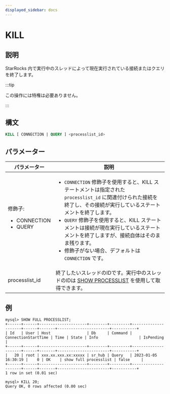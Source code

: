```yaml
---
displayed_sidebar: docs
---
```


# KILL

## 説明

StarRocks 内で実行中のスレッドによって現在実行されている接続またはクエリを終了します。

:::tip

この操作には特権は必要ありません。

:::

## 構文

```SQL
KILL [ CONNECTION | QUERY ] <processlist_id>
```

## パラメーター

| **パラメーター**            | **説明**                                              |
| ------------------------ | ------------------------------------------------------------ |
| 修飾子:<ul><li>CONNECTION</li><li>QUERY</li></ul> | <ul><li>`CONNECTION` 修飾子を使用すると、KILL ステートメントは指定された `processlist_id` に関連付けられた接続を終了し、その接続が実行しているステートメントを終了します。</li><li>`QUERY` 修飾子を使用すると、KILL ステートメントは接続が現在実行しているステートメントを終了しますが、接続自体はそのまま残ります。</li><li>修飾子がない場合、デフォルトは `CONNECTION` です。</li></ul> |
| processlist_id           | 終了したいスレッドのIDです。実行中のスレッドのIDは [SHOW PROCESSLIST](SHOW_PROCESSLIST.md) を使用して取得できます。 |

## 例

```Plain
mysql> SHOW FULL PROCESSLIST;
+------+------+---------------------+--------+---------+---------------------+------+-------+-----------------------+-----------+
| Id   | User | Host                | Db     | Command | ConnectionStartTime | Time | State | Info                  | IsPending |
+------+------+---------------------+--------+---------+---------------------+------+-------+-----------------------+-----------+
|   20 | root | xxx.xx.xxx.xx:xxxxx | sr_hub | Query   | 2023-01-05 16:30:19 |    0 | OK    | show full processlist | false     |
+------+------+---------------------+--------+---------+---------------------+------+-------+-----------------------+-----------+
1 row in set (0.01 sec)

mysql> KILL 20;
Query OK, 0 rows affected (0.00 sec)
```